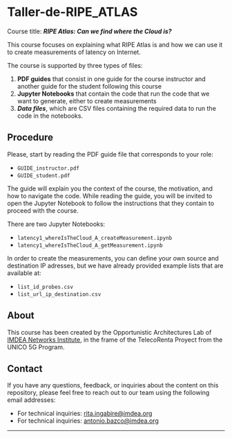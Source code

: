 # Taller-de-RIPE_ATLAS

Course title: ***RIPE Atlas: Can we find where the Cloud is?***

This course focuses on explaining what RIPE Atlas is and how we can use it to create measurements of latency on Internet.

The course is supported by three types of files: 
1. **PDF guides** that consist in one guide for the course instructor and another guide for the student following this course 
2. **Jupyter Notebooks** that contain the code that run the code that we want to generate, either to create measurements 
3. ***Data files***, which are CSV files containing the required data to run the code in the notebooks.

## Procedure


Please, start by reading the PDF guide file that corresponds to your role:


+ `GUIDE_instructor.pdf`
+ `GUIDE_student.pdf`


The guide will explain you the context of the course, the motivation, and how to navigate the code. 
While reading the guide, you will be invited to open the Jupyter Notebook to follow the instructions that they contain to proceed with the course. 


There are two Jupyter Notebooks:


+ `latency1_whereIsTheCloud_A_createMeasurement.ipynb`
+ `latency1_whereIsTheCloud_A_getMeasurement.ipynb`


In order to create the measurements, you can define your own source and destination IP adresses, but we have already provided  example lists that are available at:


- `list_id_probes.csv`
- `list_url_ip_destination.csv`

## About


This course has been created by the Opportunistic Architectures Lab of [IMDEA Networks Institute](https://networks.imdea.org "Developing the Science of Networks"), in the frame of the TelecoRenta Proyect from the UNICO 5G Program.        


## Contact


If you have any questions, feedback, or inquiries about the content on this repository, please feel free to reach out to our team using the following email addresses:


- For technical inquiries: [rita.ingabire@imdea.org](mailto:rita.ingabire@imdea.org)
- For technical inquiries: [antonio.bazco@imdea.org](mailto:antonio.bazco@imdea.org)




---
